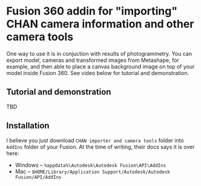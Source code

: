 # Fusion 360 addin for "importing" CHAN camera information and other camera tools

One way to use it is in conjuction with results of photogrammetry. You can export model, cameras and transformed images from Metashape, for example, and then able to place a canvas background image on top of your model inside Fusion 360. See video below for tutorial and demonstration.

## Tutorial and demonstration

TBD

## Installation

I believe you just download `CHAN importer and camera tools` folder into `AddIns` folder of your Fusion. At the time of writing, their docs says it is over here:

* Windows – `%appdata%\Autodesk\Autodesk Fusion\API\AddIns`
* Mac – `$HOME/Library/Application Support/Autodesk/Autodesk Fusion/API/AddIns`
